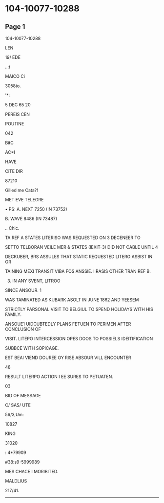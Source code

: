 # 104-10077-10288

## Page 1

104-10077-10288

LEN

19/ EDE

..:t

MAICO Ci

3058to.

'*:

5 DEC 65 20

PEREIS CEN

POUTINE

042

BitC

AC*I

HAVE

CiTE DIR

87210

Gilled me Cata?!

MET EVE TELEGRE

• PS: A. NEXT 7250 (IN 73752)

B. WAVE 8486 (IN 73487)

.. Chic.

TA REF A STATES LITERISO WAS REQUESTED ON 3 DECENEER TO

SETTO TELBORAN VEILE MER & STATES (IEXIT-3) DID NOT CABLE UNTIL 4

DECKUBER, BRS ASSULES THAT STATIC REQUESTED LITERO ASBIST IN OR

TAINING MEXI TRANSIT VIBA FOS ANSSIE. I RASIS OTHER TRAN REF B.

3. IN ANY SVENT, LITROO

SINCE ANSOUR. 1

WAS TAMINATED AS KUBARK ASOLT IN JUNE 1862 AND YEESEM

STRICTLY PARSONAL VISIT TO BELGIUL TO SPEND HOLIDAYS WITH HIS FAMILY.

ANSOUE1 UIDCUBTEDLY PLANS FETUEN TO PERIMEN AFTER CONCLUSION OF

VISIT. LITEPO INTERCESSION OPES DOOS TO POSSIELS IDEITIFICATION

SUBBCE WITH SOPICAGE.

EST BEAI VIEND DOUREE OY RISE ABSOUR VILL ENCOUNTER

48

RESULT LITERPO ACTION I EE SURES TO PETUATEN.

03

BID OF MESSAGE

C/ SAS/ UTE

56/3,Um:

10827

KING

31020

: 4*79909

#38:s9-5999989

MES CHACE I MORIBITED.

MALDLIUS

217/41.

---


